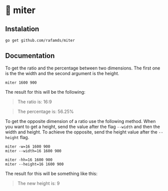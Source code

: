 # 📐 miter

## Instalation

```
go get github.com/rafamds/miter
```

## Documentation

To get the ratio and the percentage between two dimensions. The first one is the the width and the second argument is the height.

```
miter 1600 900
```

The result for this will be the following:

> The ratio is: 16:9

> The percentage is: 56.25%

To get the opposite dimension of a ratio use the following method. When you want to get a height, send the value after the flag `--width` and then the width and height. To achieve the opposite, send the height value after the `--height` flag. 

```
miter -w=16 1600 900
miter --width=16 1600 900

miter -hh=16 1600 900
miter --height=16 1600 900
```

The result for this will be something like this:

> The new height is:  9